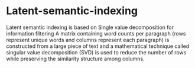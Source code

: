 # Latent-semantic-indexing
Latent semantic indexing is based on Single value decomposition for information filtering 
A matrix containing word counts per paragraph (rows represent unique words and columns represent each paragraph) is constructed from a large piece of text and a mathematical technique called singular value decomposition (SVD) is used to reduce the number of rows while preserving the similarity structure among columns.
